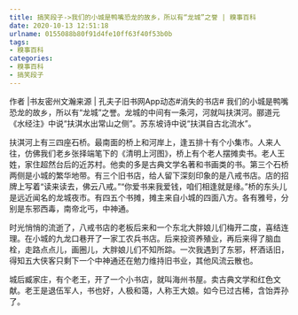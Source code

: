 ```yaml
---
title: 搞笑段子->我们的小城是鸭嘴恐龙的故乡，所以有“龙城”之誉 | 糗事百科
date: 2020-10-13 12:51:18
urlname: 0155088b80f91d4fe10ff63f40f53b0b
tags: 
- 糗事百科
categories:
- 糗事百科
- 搞笑段子
---
```

作者 |书友密州文瀚来源 | 孔夫子旧书网App动态#消失的书店# 我们的小城是鸭嘴恐龙的故乡，所以有“龙城”之誉。龙城的中间有一条河，河就叫扶淇河。郦道元《水经注》中说“扶淇水出常山之侧”。苏东坡诗中说“扶淇自古北流水”。

扶淇河上有三四座石桥。最南面的桥上和河岸上，逢五排十有个小集市。人来人往，仿佛我们老乡张择端笔下的《清明上河图》，桥上有个老人摆摊卖书。老人王姓，家住超然台后的近苏村。他卖的多是古典文学名著和书画类的书。第三个石桥两侧是小城的繁华地带。有三个旧书店，给人留下深刻印象的是八戒书店。店的招牌上写着“读来读去，佛云八戒。”“你爱书来我爱钱，咱们相逢就是缘。”桥的东头儿是远近闻名的龙城夜市。有四五个书摊，摊主来自小城的四面八方。各有雅号，分别是东邪西毒，南帝北丐，中神通。

时光悄悄的流逝了，八戒书店的老板后来和一个东北大胖娘儿们梅开二度，喜结连理。在小城的九龙口巷开了一家工农兵书店。后来投资养殖业，再后来得了脑血栓，走路点点儿，画圈儿，大胖娘儿们不知所踪。一次我遇到了东邪，杯酒话旧，得知五大侠客只剩下一个中神通还在勉力维持旧书业，其他风流云散也。

城后臧家庄，有个老王，开了一个小书店，就叫海州书屋。卖古典文学和红色文献。老王是退伍军人，书也好，人极和蔼，人称王大娘。如今已过古稀，含饴弄孙了。


